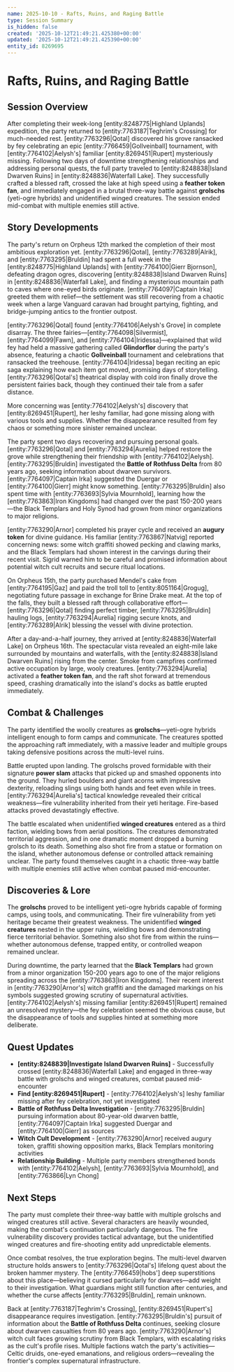 ```yaml
---
name: 2025-10-10 - Rafts, Ruins, and Raging Battle
type: Session Summary
is_hidden: false
created: '2025-10-12T21:49:21.425380+00:00'
updated: '2025-10-12T21:49:21.425390+00:00'
entity_id: 8269695
---
```


# Rafts, Ruins, and Raging Battle

## Session Overview

After completing their week-long [entity:8248775|Highland Uplands] expedition, the party returned to [entity:7763187|Teghrim's Crossing] for much-needed rest. [entity:7763296|Qotal] discovered his grove ransacked by fey celebrating an epic [entity:7766459|Gollveinball] tournament, with [entity:7764102|Aelysh's] familiar [entity:8269451|Rupert] mysteriously missing. Following two days of downtime strengthening relationships and addressing personal quests, the full party traveled to [entity:8248838|Island Dwarven Ruins] in [entity:8248836|Waterfall Lake]. They successfully crafted a blessed raft, crossed the lake at high speed using a **feather token fan**, and immediately engaged in a brutal three-way battle against **grolschs** (yeti-ogre hybrids) and unidentified winged creatures. The session ended mid-combat with multiple enemies still active.

## Story Developments

The party's return on Orpheus 12th marked the completion of their most ambitious exploration yet. [entity:7763296|Qotal], [entity:7763289|Alrik], and [entity:7763295|Bruldin] had spent a full week in the [entity:8248775|Highland Uplands] with [entity:7764100|Gierr Bjornson], defeating dragon ogres, discovering [entity:8248838|Island Dwarven Ruins] in [entity:8248836|Waterfall Lake], and finding a mysterious mountain path to caves where one-eyed birds originate. [entity:7764097|Captain Irka] greeted them with relief—the settlement was still recovering from a chaotic week when a large Vanguard caravan had brought partying, fighting, and bridge-jumping antics to the frontier outpost.

[entity:7763296|Qotal] found [entity:7764106|Aelysh's Grove] in complete disarray. The three fairies—[entity:7764098|Silvermist], [entity:7764099|Fawn], and [entity:7764104|Iridessa]—explained that wild fey had held a massive gathering called **Glindorflor** during the party's absence, featuring a chaotic **Gollveinball** tournament and celebrations that ransacked the treehouse. [entity:7764104|Iridessa] began reciting an epic saga explaining how each item got moved, promising days of storytelling. [entity:7763296|Qotal's] theatrical display with cold iron finally drove the persistent fairies back, though they continued their tale from a safer distance.

More concerning was [entity:7764102|Aelysh's] discovery that [entity:8269451|Rupert], her leshy familiar, had gone missing along with various tools and supplies. Whether the disappearance resulted from fey chaos or something more sinister remained unclear.

The party spent two days recovering and pursuing personal goals. [entity:7763296|Qotal] and [entity:7763294|Aurelia] helped restore the grove while strengthening their friendship with [entity:7764102|Aelysh]. [entity:7763295|Bruldin] investigated the **Battle of Rothfuss Delta** from 80 years ago, seeking information about dwarven survivors. [entity:7764097|Captain Irka] suggested the Duergar or [entity:7764100|Gierr] might know something. [entity:7763295|Bruldin] also spent time with [entity:7763693|Sylvia Mournhold], learning how the [entity:7763863|Iron Kingdoms] had changed over the past 150-200 years—the Black Templars and Holy Synod had grown from minor organizations to major religions.

[entity:7763290|Arnor] completed his prayer cycle and received an **augury token** for divine guidance. His familiar [entity:7763867|Natvig] reported concerning news: some witch graffiti showed pecking and clawing marks, and the Black Templars had shown interest in the carvings during their recent visit. Sigrid warned him to be careful and promised information about potential witch cult recruits and secure ritual locations.

On Orpheus 15th, the party purchased Mendel's cake from [entity:7764195|Gaz] and paid the troll toll to [entity:8051164|Grogug], negotiating future passage in exchange for Brine Drake meat. At the top of the falls, they built a blessed raft through collaborative effort—[entity:7763296|Qotal] finding perfect timber, [entity:7763295|Bruldin] hauling logs, [entity:7763294|Aurelia] rigging secure knots, and [entity:7763289|Alrik] blessing the vessel with divine protection.

After a day-and-a-half journey, they arrived at [entity:8248836|Waterfall Lake] on Orpheus 16th. The spectacular vista revealed an eight-mile lake surrounded by mountains and waterfalls, with the [entity:8248838|Island Dwarven Ruins] rising from the center. Smoke from campfires confirmed active occupation by large, wooly creatures. [entity:7763294|Aurelia] activated a **feather token fan**, and the raft shot forward at tremendous speed, crashing dramatically into the island's docks as battle erupted immediately.

## Combat & Challenges

The party identified the woolly creatures as **grolschs**—yeti-ogre hybrids intelligent enough to form camps and communicate. The creatures spotted the approaching raft immediately, with a massive leader and multiple groups taking defensive positions across the multi-level ruins.

Battle erupted upon landing. The grolschs proved formidable with their signature **power slam** attacks that picked up and smashed opponents into the ground. They hurled boulders and giant acorns with impressive dexterity, reloading slings using both hands and feet even while in trees. [entity:7763294|Aurelia's] tactical knowledge revealed their critical weakness—fire vulnerability inherited from their yeti heritage. Fire-based attacks proved devastatingly effective.

The battle escalated when unidentified **winged creatures** entered as a third faction, wielding bows from aerial positions. The creatures demonstrated territorial aggression, and in one dramatic moment dropped a burning grolsch to its death. Something also shot fire from a statue or formation on the island, whether autonomous defense or controlled attack remaining unclear. The party found themselves caught in a chaotic three-way battle with multiple enemies still active when combat paused mid-encounter.

## Discoveries & Lore

The **grolschs** proved to be intelligent yeti-ogre hybrids capable of forming camps, using tools, and communicating. Their fire vulnerability from yeti heritage became their greatest weakness. The unidentified **winged creatures** nested in the upper ruins, wielding bows and demonstrating fierce territorial behavior. Something also shot fire from within the ruins—whether autonomous defense, trapped entity, or controlled weapon remained unclear.

During downtime, the party learned that the **Black Templars** had grown from a minor organization 150-200 years ago to one of the major religions spreading across the [entity:7763863|Iron Kingdoms]. Their recent interest in [entity:7763290|Arnor's] witch graffiti and the damaged markings on his symbols suggested growing scrutiny of supernatural activities. [entity:7764102|Aelysh's] missing familiar [entity:8269451|Rupert] remained an unresolved mystery—the fey celebration seemed the obvious cause, but the disappearance of tools and supplies hinted at something more deliberate.

## Quest Updates

- **[entity:8248839|Investigate Island Dwarven Ruins]** - Successfully crossed [entity:8248836|Waterfall Lake] and engaged in three-way battle with grolschs and winged creatures, combat paused mid-encounter
- **Find [entity:8269451|Rupert]** - [entity:7764102|Aelysh's] leshy familiar missing after fey celebration, not yet investigated
- **Battle of Rothfuss Delta Investigation** - [entity:7763295|Bruldin] pursuing information about 80-year-old dwarven battle, [entity:7764097|Captain Irka] suggested Duergar and [entity:7764100|Gierr] as sources
- **Witch Cult Development** - [entity:7763290|Arnor] received augury token, graffiti showing opposition marks, Black Templars monitoring activities
- **Relationship Building** - Multiple party members strengthened bonds with [entity:7764102|Aelysh], [entity:7763693|Sylvia Mournhold], and [entity:7763866|Lyn Chong]

## Next Steps

The party must complete their three-way battle with multiple grolschs and winged creatures still active. Several characters are heavily wounded, making the combat's continuation particularly dangerous. The fire vulnerability discovery provides tactical advantage, but the unidentified winged creatures and fire-shooting entity add unpredictable elements.

Once combat resolves, the true exploration begins. The multi-level dwarven structure holds answers to [entity:7763296|Qotal's] lifelong quest about the broken hammer mystery. The [entity:7766459|hobs'] deep superstitions about this place—believing it cursed particularly for dwarves—add weight to their investigation. What guardians might still function after centuries, and whether the curse affects [entity:7763295|Bruldin], remain unknown.

Back at [entity:7763187|Teghrim's Crossing], [entity:8269451|Rupert's] disappearance requires investigation. [entity:7763295|Bruldin's] pursuit of information about the **Battle of Rothfuss Delta** continues, seeking closure about dwarven casualties from 80 years ago. [entity:7763290|Arnor's] witch cult faces growing scrutiny from Black Templars, with escalating risks as the cult's profile rises. Multiple factions watch the party's activities—Celtic druids, one-eyed emanations, and religious orders—revealing the frontier's complex supernatural infrastructure.
